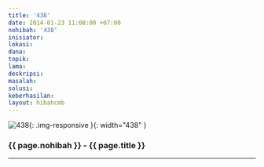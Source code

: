 ```yaml
---
title: '438'
date: 2014-01-23 11:08:00 +07:00
nohibah: '438'
inisiator: 
lokasi: 
dana: 
topik: 
lama: 
deskripsi: 
masalah: 
solusi: 
keberhasilan: 
layout: hibahcmb
---
```


![438](/static/img/hibahcmb/438.png){: .img-responsive }{: width="438" }

### {{ page.nohibah }} - {{ page.title }}

---
